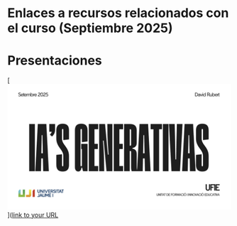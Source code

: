 # Enlaces a recursos relacionados con el curso (Septiembre 2025)

# Presentaciones

[![IA's generativas](images/shot01.png)]([link to your URL](https://github.com/usuario/repositorio](https://www.canva.com/design/DAGyNx9gh6U/hVQ6dOyTMdtRoklOcj0tJA/edit?utm_content=DAGyNx9gh6U&utm_campaign=designshare&utm_medium=link2&utm_source=sharebutton))
